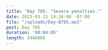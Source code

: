 ```yaml
---
title: 'Day 785: "Severe penalties."'
date: 2023-03-15 14:26:00 -07:00
file: "/uploads/Day-B785.mp3"
post: Day 785
duration: '00:04:05'
length: 3446066
---
```


